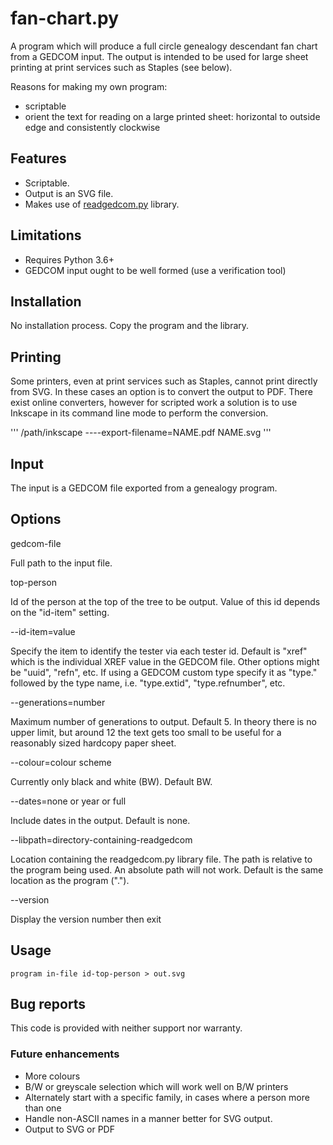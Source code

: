 # fan-chart.py

A program which will produce a full circle genealogy descendant fan chart from a GEDCOM input. The 
output is intended to be used for large sheet printing at print services such as Staples (see below).

Reasons for making my own program:

- scriptable
- orient the text for reading on a large printed sheet: horizontal to outside edge and consistently clockwise

## Features

- Scriptable.
- Output is an SVG file.
- Makes use of [readgedcom.py](https://github.com/johnandrea/readgedcom) library.

## Limitations

- Requires Python 3.6+
- GEDCOM input ought to be well formed (use a verification tool)

## Installation

No installation process. Copy the program and the library.

## Printing

Some printers, even at print services such as Staples, cannot print directly from SVG. In these cases an option is to convert the output to PDF. There exist online converters, however for scripted work a solution is to use Inkscape in its command line mode to perform the conversion.

'''
/path/inkscape ----export-filename=NAME.pdf NAME.svg
'''

## Input

The input is a GEDCOM file exported from a genealogy program.

## Options

gedcom-file

Full path to the input file.

top-person

Id of the person at the top of the tree to be output. Value of this id depends on the "id-item" setting.

--id-item=value

Specify the item to identify the tester via each tester id. Default is "xref" which is the individual
XREF value in the GEDCOM file.
Other options might be "uuid", "refn", etc. If using a GEDCOM custom type specify it as "type." followed by
the type name, i.e. "type.extid", "type.refnumber", etc.

--generations=number

Maximum number of generations to output. Default 5.
In theory there is no upper limit, but around 12 the text gets too small to be useful for a reasonably
sized hardcopy paper sheet.

--colour=colour scheme

Currently only black and white (BW). Default BW.

--dates=none or year or full

Include dates in the output. Default is none.

--libpath=directory-containing-readgedcom

Location containing the readgedcom.py library file. The path is relative to the program being used. An absolute path will not work. Default is the same location as the program (".").

--version 

Display the version number then exit

## Usage

```
program in-file id-top-person > out.svg
```

## Bug reports

This code is provided with neither support nor warranty.

### Future enhancements

- More colours
- B/W or greyscale selection which will work well on B/W printers
- Alternately start with a specific family, in cases where a person more than one
- Handle non-ASCII names in a manner better for SVG output.
- Output to SVG or PDF

